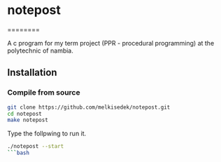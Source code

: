 # notepost
========

A c program for my term project (PPR - procedural programming) at the polytechnic of nambia.

## Installation
### Compile from source
```bash
git clone https://github.com/melkisedek/notepost.git
cd notepost
make notepost
```
Type the follpwing to run it.
```bash
./notepost --start
```bash
